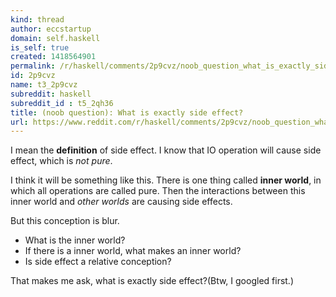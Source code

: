 ```yaml
---
kind: thread
author: eccstartup
domain: self.haskell
is_self: true
created: 1418564901
permalink: /r/haskell/comments/2p9cvz/noob_question_what_is_exactly_side_effect/
id: 2p9cvz
name: t3_2p9cvz
subreddit: haskell
subreddit_id : t5_2qh36
title: (noob question): What is exactly side effect?
url: https://www.reddit.com/r/haskell/comments/2p9cvz/noob_question_what_is_exactly_side_effect/
---
```


I mean the **definition** of side effect. I know that IO operation will cause side effect, which is *not pure*.

I think it will be something like this. There is one thing called **inner world**, in which all operations are called pure. Then the interactions between this inner world and *other worlds* are causing side effects. 

But this conception is blur. 
* What is the inner world? 
* If there is a inner world, what makes an inner world? 
* Is side effect a relative conception? 

That makes me ask, what is exactly side effect?(Btw, I googled first.)

